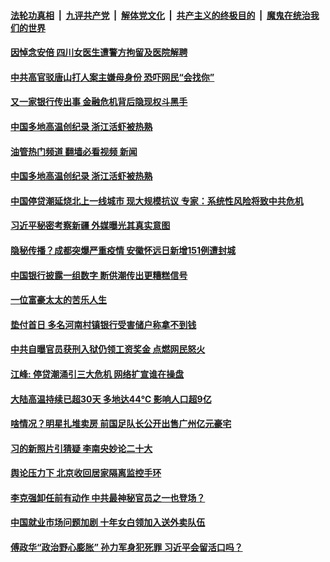 ####  [法轮功真相](../../../../basic/blob/master/README.md?t=07162031) &nbsp;|&nbsp; [九评共产党](../../../../9ping.md/blob/master/README.md?t=07162031) &nbsp;|&nbsp; [解体党文化](../../../../jtdwh.md/blob/master/README.md?t=07162031)  &nbsp;|&nbsp; [共产主义的终极目的](../../../../gczydzjmd.md/blob/master/README.md?t=07162031) &nbsp;|&nbsp; [魔鬼在统治我们的世界](../../../../mgztzwmdsj.md/blob/master/README.md?t=07162031) 

#### [因悼念安倍 四川女医生遭警方拘留及医院解聘](../pages/soh5/637910.md?t=07162031) 
#### [中共高官驳唐山打人案主嫌母身份 恐吓网民“会找你”](../pages/soh5/637913.md?t=07162031) 
#### [又一家银行传出事 金融危机背后隐现权斗黑手](../pages/soh5/637856.md?t=07162031) 
#### [中国多地高温创纪录 浙江活虾被热熟](../pages/soh5/637859.md?t=07162031) 
#### [油管热门频道 翻墙必看视频 新闻](http://45.76.130.85:81/youtube.html?07162031)
#### [中国多地高温创纪录 浙江活虾被热熟](../pages/soh5/637859.md?t=07162031) 
#### [中国停贷潮延烧北上一线城市 现大规模抗议 专家：系统性风险将致中共危机](../pages/soh5/637790.md?t=07162031) 
#### [习近平秘密考察新疆 外媒曝光其真实意图](../pages/soh5/637793.md?t=07162031) 
#### [隐秘传播？成都突爆严重疫情 安徽怀远日新增151例遭封城](../pages/soh5/637661.md?t=07162031) 
#### [中国银行披露一组数字 断供潮传出更糟糕信号](../pages/soh5/637688.md?t=07162031) 
#### [一位富豪太太的苦乐人生](../pages/soh5/637769.md?t=07162031) 
#### [垫付首日 多名河南村镇银行受害储户称拿不到钱](../pages/soh5/637691.md?t=07162031) 
#### [中共自曝官员获刑入狱仍领工资奖金 点燃网民怒火](../pages/soh5/637697.md?t=07162031) 
#### [江峰: 停贷潮涌引三大危机 网络扩宣谁在操盘](../pages/soh5/637709.md?t=07162031) 
#### [大陆高温持续已超30天 多地达44℃  影响人口超9亿](../pages/soh5/637700.md?t=07162031) 
#### [啥情况？明星扎堆卖房 前国足队长公开出售广州亿元豪宅](../pages/soh5/637679.md?t=07162031) 
#### [习的新照片引猜疑 李南央妙论二十大](../pages/soh5/637574.md?t=07162031) 
#### [舆论压力下 北京收回居家隔离监控手环](../pages/soh5/637583.md?t=07162031) 
#### [李克强卸任前有动作 中共最神秘官员之一也登场？](../pages/soh5/637565.md?t=07162031) 
#### [中国就业市场问题加剧 十年女白领加入送外卖队伍](../pages/soh5/637511.md?t=07162031) 
#### [傅政华“政治野心膨胀” 孙力军身犯死罪 习近平会留活口吗？](../pages/soh5/637475.md?t=07162031) 
<img src='http://gfw-breaker.win/goodnews/indexes/soh5.md' width='0px' height='0px'/>
